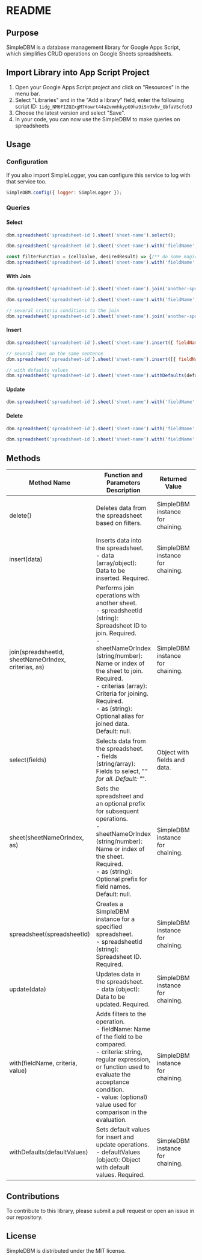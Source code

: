 # README

## Purpose

SimpleDBM is a database management library for Google Apps Script, which simplifies CRUD operations on Google Sheets spreadsheets.

## Import Library into App Script Project

1) Open your Google Apps Script project and click on "Resources" in the menu bar.
2) Select "Libraries" and in the "Add a library" field, enter the following script ID: `1idg_NM6FIZQZxgM7Howrt44u2vmmhkypG9ha9iSn9xhv_GbfaVScfo0J`
3) Choose the latest version and select "Save".
4) In your code, you can now use the SimpleDBM to make queries on spreadsheets

## Usage

### Configuration

If you also import SimpleLogger, you can configure this service to log with that service too.

```javascript
SimpleDBM.config({ logger: SimpleLogger });
```

### Queries

#### Select

```javascript
dbm.spreadsheet('spreadsheet-id').sheet('sheet-name').select();

dbm.spreadsheet('spreadsheet-id').sheet('sheet-name').with('fieldName', '=', 'value').select(["fieldName", "fieldName2"]);

const filterFunction = (cellValue, desiredResult) => {/** do some magic and return true/false */} 
dbm.spreadsheet('spreadsheet-id').sheet('sheet-name').with('fieldName', filterFunction, 'value').select(["fieldName", "fieldName2"]);
```

#### With Join

```javascript
dbm.spreadsheet('spreadsheet-id').sheet('sheet-name').join('another-spreadsheet-id', 'another-sheet-name', [ "id", "id_post", "=" ], 'tableAlias').select();

dbm.spreadsheet('spreadsheet-id').sheet('sheet-name').with('fieldName', '=', 'value').join('another-spreadsheet-id', 'another-sheet-name', [ "id", "id_post" ], 'tableAlias').select(); // equal criteria in join filter is the default behaviour

// several criteria conditions to the join
dbm.spreadsheet('spreadsheet-id').sheet('sheet-name').join('another-spreadsheet-id', 'another-sheet-name', [[ "id", "id_post" ], [ "author_id", "author_id" ]], 'tableAlias').select();
```

#### Insert

```javascript
dbm.spreadsheet('spreadsheet-id').sheet('sheet-name').insert({ fieldName: 'value' });

// several rows on the same sentence
dbm.spreadsheet('spreadsheet-id').sheet('sheet-name').insert([{ fieldName: 'value' }, { fieldName: 'value2' }]);

// with defaults values
dbm.spreadsheet('spreadsheet-id').sheet('sheet-name').withDefaults(defaultVauesObject).insert([{ fieldName: 'value' }, { fieldName: 'value2' }]);
```

#### Update

```javascript
dbm.spreadsheet('spreadsheet-id').sheet('sheet-name').with('fieldName', '=', 'value').update({ fieldName: 'new-value' });
```

#### Delete

```javascript
dbm.spreadsheet('spreadsheet-id').sheet('sheet-name').with('fieldName', '=', 'value').delete();

dbm.spreadsheet('spreadsheet-id').sheet('sheet-name').with('fieldName', 'value').delete(); //
```

## Methods

| Method Name | Function and Parameters Description | Returned Value | Throws Exceptions |
|-------------|-------------------------------------|----------------|-------------------|
| delete() | Deletes data from the spreadsheet based on filters. | SimpleDBM instance for chaining. | Yes, if filters or the sheet name are not provided. |
| insert(data) | Inserts data into the spreadsheet. <br> - data (array/object): Data to be inserted. Required. | SimpleDBM instance for chaining. | Yes, if the data type is invalid. |
| join(spreadsheetId, sheetNameOrIndex, criterias, as) | Performs join operations with another sheet. <br> - spreadsheetId (string): Spreadsheet ID to join. Required. <br> - sheetNameOrIndex (string/number): Name or index of the sheet to join. Required. <br> - criterias (array): Criteria for joining. Required. <br> - as (string): Optional alias for joined data. Default: null. | SimpleDBM instance for chaining. | Yes, if join criteria are invalid or ambiguous. |
| select(fields) | Selects data from the spreadsheet. <br> - fields (string/array): Fields to select, "*" for all. Default: "*". | Object with fields and data. | No |
| sheet(sheetNameOrIndex, as) | Sets the spreadsheet and an optional prefix for subsequent operations. <br> - sheetNameOrIndex (string/number): Name or index of the sheet. Required. <br> - as (string): Optional prefix for field names. Default: null. | SimpleDBM instance for chaining. | Yes, if the spreadsheet is not found. |
| spreadsheet(spreadsheetId) | Creates a SimpleDBM instance for a specified spreadsheet. <br> - spreadsheetId (string): Spreadsheet ID. Required. | SimpleDBM instance for chaining. | No |
| update(data) | Updates data in the spreadsheet. <br> - data (object): Data to be updated. Required. | SimpleDBM instance for chaining. | Yes, if filters or the sheet name are not provided. |
| with(fieldName, criteria, value) | Adds filters to the operation. <br> - fieldName: Name of the field to be compared. <br> - criteria: string, regular expression, or function used to evaluate the acceptance condition. <br> - value: (optional) value used for comparison in the evaluation. | SimpleDBM instance for chaining. | Yes, if filters or the sheet name are not provided. |
| withDefaults(defaultValues) | Sets default values for insert and update operations. <br> - defaultValues (object): Object with default values. Required. | SimpleDBM instance for chaining. | No |

## Contributions

To contribute to this library, please submit a pull request or open an issue in our repository.

## License

SimpleDBM is distributed under the MIT license.
